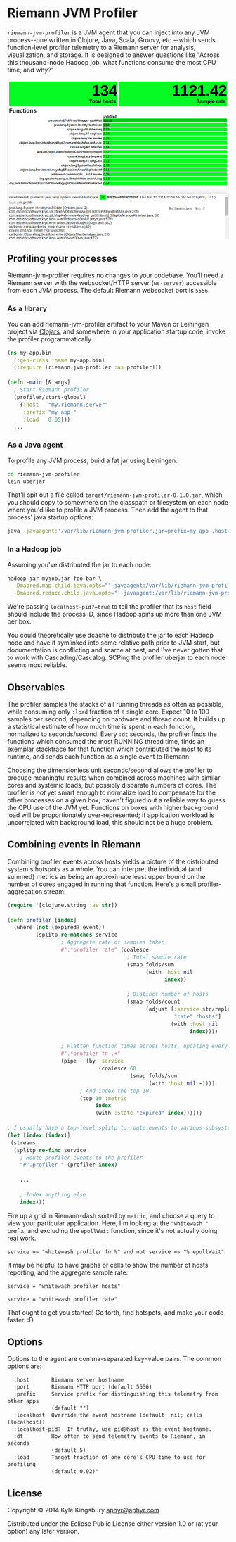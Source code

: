 # Riemann JVM Profiler

`riemann-jvm-profiler` is a JVM agent that you can inject into any JVM
process--one written in Clojure, Java, Scala, Groovy, etc.--which sends
function-level profiler telemetry to a Riemann server for analysis,
visualization, and storage. It is designed to answer questions like "Across
this thousand-node Hadoop job, what functions consume the most CPU time, and
why?"

![](doc/screenshot.png)

## Profiling your processes

Riemann-jvm-profiler requires no changes to your codebase. You'll need a
Riemann server with the websocket/HTTP server (`ws-server`) accessible from
each JVM process. The default Riemann websocket port is `5556`.

### As a library

You can add riemann-jvm-profiler artifact to your Maven or Leiningen project
via [Clojars](https://clojars.org/riemann-jvm-profiler), and somewhere in your
application startup code, invoke the profiler programmatically.

```clj
(ns my-app.bin
  (:gen-class :name my-app.bin)
  (:require [riemann.jvm-profiler :as profiler]))

(defn -main [& args]
  ; Start Riemann profiler
  (profiler/start-global!
    {:host   "my.riemann.server"
     :prefix "my app "
     :load   0.05}))
  ...
```

### As a Java agent

To profile any JVM process, build a fat jar using Leiningen.

```bash
cd riemann-jvm-profiler
lein uberjar
```

That'll spit out a file called `target/riemann-jvm-profiler-0.1.0.jar`, which
you should copy to somewhere on the classpath or filesystem on each node where
you'd like to profile a JVM process. Then add the agent to that process' java
startup options:

```bash
java -javaagent:'/var/lib/riemann-jvm-profiler.jar=prefix=my app ,host=my.riemann.server' ...
```

### In a Hadoop job

Assuming you've distributed the jar to each node:

```bash
hadoop jar myjob.jar foo bar \
  -Dmapred.map.child.java.opts="'-javaagent:/var/lib/riemann-jvm-profiler.jar=host=my.riemann.server,localhost-pid?=true'" \
  -Dmapred.reduce.child.java.opts="'-javaagent:/var/lib/riemann-jvm-profiler.jar=host=my.riemann.server,localhost-pid?=true'" \
```

We're passing `localhost-pid?=true` to tell the profiler that its `host` field
should include the process ID, since Hadoop spins up more than one JVM per box.

You could theoretically use dcache to distribute the jar to each Hadoop node
and have it symlinked into some relative path prior to JVM start, but
documentation is conflicting and scarce at best, and I've never gotten that to
work with Cascading/Cascalog. SCPing the profiler uberjar to each node seems
most reliable.

## Observables

The profiler samples the stacks of all running threads as often as possible,
while consuming only `:load` fraction of a single core. Expect 10 to 100
samples per second, depending on hardware and thread count. It builds up a
statistical estimate of how much time is spent in each function, normalized to
seconds/second. Every `:dt` seconds, the profiler finds the functions which
consumed the most RUNNING thread time, finds an exemplar stacktrace for that
function which contributed the most to its runtime, and sends each function as
a single event to Riemann.

Choosing the dimensionless unit seconds/second allows the profiler to produce
meaningful results when combined across machines with similar cores and
systemic loads, but possibly disparate numbers of cores. The profiler is *not*
yet smart enough to normalize load to compensate for the other processes on a
given box; haven't figured out a reliable way to guess the CPU use of the JVM
yet. Functions on boxes with higher background load will be proportionately
over-represented; if application workload is uncorrelated with background load,
this should not be a huge problem.

## Combining events in Riemann

Combining profiler events across hosts yields a picture of the distributed system's hotspots as a whole. You can interpret the individual (and summed) metrics as being an approximate least upper bound on the number of cores engaged in running that function. Here's a small profiler-aggregation stream:

```clj
(require '[clojure.string :as str])

(defn profiler [index]
  (where (not (expired? event))
         (splitp re-matches service
                 ; Aggregate rate of samples taken
                 #".*profiler rate" (coalesce
                                      ; Total sample rate
                                      (smap folds/sum
                                            (with :host nil
                                                  index))

                                      ; Distinct number of hosts
                                      (smap folds/count
                                            (adjust [:service str/replace
                                                     "rate" "hosts"]
                                                    (with :host nil
                                                          index))))

                 ; Flatten function times across hosts, updating every 60s.
                 #".*profiler fn .+"
                 (pipe - (by :service
                             (coalesce 60
                                       (smap folds/sum
                                             (with :host nil -))))
                       ; And index the top 10.
                       (top 10 :metric
                            index
                            (with :state "expired" index))))))

; I usually have a top-level splitp to route events to various subsystems.
(let [index (index)]
 (streams
  (splitp re-find service
    ; Route profiler events to the profiler
    "#^.profiler " (profiler index)

    ...

    ; Index anything else
    index)))
```

Fire up a grid in Riemann-dash sorted by `metric`, and choose a query to view
your particular application. Here, I'm looking at the `"whitewash "` prefix,
and excluding the `epollWait` function, since it's not actually doing real
work.

```
service =~ "whitewash profiler fn %" and not service =~ "% epollWait"
```

It may be helpful to have graphs or cells to show the number of hosts
reporting, and the aggregate sample rate:

```
service = "whitewash profiler hosts"
```

```
service = "whitewash profiler rate"
```

That ought to get you started! Go forth, find hotspots, and make your code
faster. :D

## Options

Options to the agent are comma-separated key=value pairs. The common options are:

```
  :host       Riemann server hostname
  :port       Riemann HTTP port (default 5556)
  :prefix     Service prefix for distinguishing this telemetry from other apps
              (default "")
  :localhost  Override the event hostname (default: nil; calls (localhost))
  :localhost-pid?  If truthy, use pid@host as the event hostname.
  :dt         How often to send telemetry events to Riemann, in seconds
              (default 5)
  :load       Target fraction of one core's CPU time to use for profiling
              (default 0.02)"
```


## License

Copyright © 2014 Kyle Kingsbury <aphyr@aphyr.com>

Distributed under the Eclipse Public License either version 1.0 or (at
your option) any later version.
